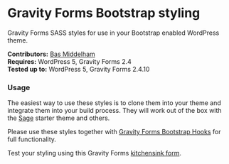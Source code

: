 # Gravity Forms Bootstrap styling
Gravity Forms SASS styles for use in your Bootstrap enabled WordPress theme.

__Contributors:__ [Bas Middelham](https://github.com/moshcat)  
__Requires:__ WordPress 5, Gravity Forms 2.4  
__Tested up to:__ WordPress 5, Gravity Forms 2.4.10  

### Usage
The easiest way to use these styles is to clone them into your theme and integrate them into your build process. They will work out of the box with the [Sage](https://github.com/roots/sage) starter theme and others.

Please use these styles together with [Gravity Forms Bootstrap Hooks](https://github.com/MoshCat/gravityforms-bootstrap-hooks) for full functionality.

Test your styling using this Gravity Forms [kitchensink form](https://github.com/MoshCat/gravityforms-kitchensink).
